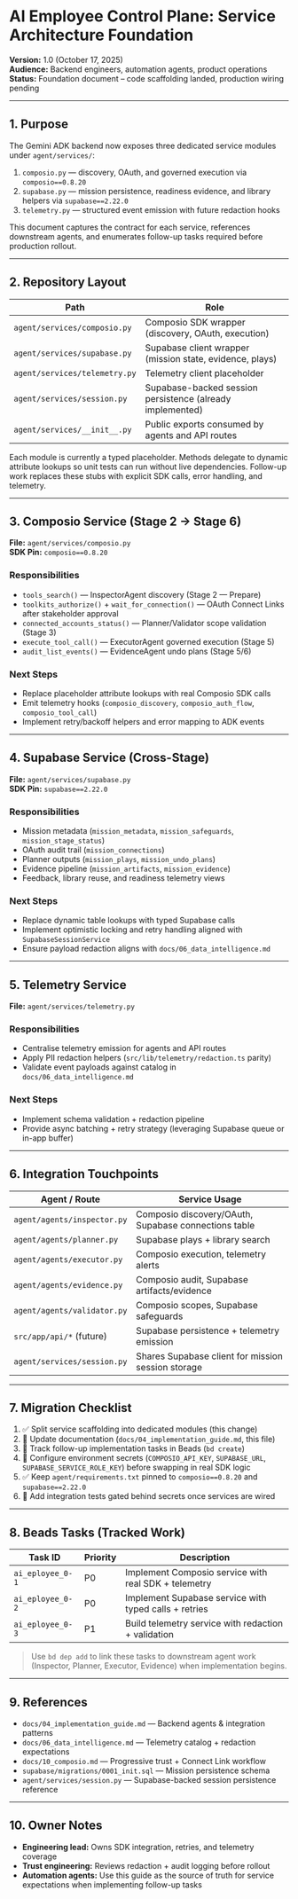 # AI Employee Control Plane: Service Architecture Foundation

**Version:** 1.0 (October 17, 2025)  
**Audience:** Backend engineers, automation agents, product operations  
**Status:** Foundation document – code scaffolding landed, production wiring pending

---

## 1. Purpose

The Gemini ADK backend now exposes three dedicated service modules under
`agent/services/`:

1. `composio.py` — discovery, OAuth, and governed execution via
   `composio==0.8.20`
2. `supabase.py` — mission persistence, readiness evidence, and library helpers
   via `supabase==2.22.0`
3. `telemetry.py` — structured event emission with future redaction hooks

This document captures the contract for each service, references downstream
agents, and enumerates follow-up tasks required before production rollout.

---

## 2. Repository Layout

| Path                       | Role                                                     |
| -------------------------- | -------------------------------------------------------- |
| `agent/services/composio.py` | Composio SDK wrapper (discovery, OAuth, execution)       |
| `agent/services/supabase.py` | Supabase client wrapper (mission state, evidence, plays) |
| `agent/services/telemetry.py` | Telemetry client placeholder                             |
| `agent/services/session.py` | Supabase-backed session persistence (already implemented) |
| `agent/services/__init__.py` | Public exports consumed by agents and API routes         |

Each module is currently a typed placeholder. Methods delegate to dynamic
attribute lookups so unit tests can run without live dependencies. Follow-up
work replaces these stubs with explicit SDK calls, error handling, and
telemetry.

---

## 3. Composio Service (Stage 2 → Stage 6)

**File:** `agent/services/composio.py`  
**SDK Pin:** `composio==0.8.20`

### Responsibilities

- `tools_search()` — InspectorAgent discovery (Stage 2 — Prepare)
- `toolkits_authorize()` + `wait_for_connection()` — OAuth Connect Links after
  stakeholder approval
- `connected_accounts_status()` — Planner/Validator scope validation (Stage 3)
- `execute_tool_call()` — ExecutorAgent governed execution (Stage 5)
- `audit_list_events()` — EvidenceAgent undo plans (Stage 5/6)

### Next Steps

- Replace placeholder attribute lookups with real Composio SDK calls
- Emit telemetry hooks (`composio_discovery`, `composio_auth_flow`,
  `composio_tool_call`)
- Implement retry/backoff helpers and error mapping to ADK events

---

## 4. Supabase Service (Cross-Stage)

**File:** `agent/services/supabase.py`  
**SDK Pin:** `supabase==2.22.0`

### Responsibilities

- Mission metadata (`mission_metadata`, `mission_safeguards`, `mission_stage_status`)
- OAuth audit trail (`mission_connections`)
- Planner outputs (`mission_plays`, `mission_undo_plans`)
- Evidence pipeline (`mission_artifacts`, `mission_evidence`)
- Feedback, library reuse, and readiness telemetry views

### Next Steps

- Replace dynamic table lookups with typed Supabase calls
- Implement optimistic locking and retry handling aligned with
  `SupabaseSessionService`
- Ensure payload redaction aligns with `docs/06_data_intelligence.md`

---

## 5. Telemetry Service

**File:** `agent/services/telemetry.py`

### Responsibilities

- Centralise telemetry emission for agents and API routes
- Apply PII redaction helpers (`src/lib/telemetry/redaction.ts` parity)
- Validate event payloads against catalog in `docs/06_data_intelligence.md`

### Next Steps

- Implement schema validation + redaction pipeline
- Provide async batching + retry strategy (leveraging Supabase queue or in-app buffer)

---

## 6. Integration Touchpoints

| Agent / Route                                | Service Usage                                          |
| -------------------------------------------- | ------------------------------------------------------ |
| `agent/agents/inspector.py`                  | Composio discovery/OAuth, Supabase connections table   |
| `agent/agents/planner.py`                    | Supabase plays + library search                        |
| `agent/agents/executor.py`                   | Composio execution, telemetry alerts                   |
| `agent/agents/evidence.py`                   | Composio audit, Supabase artifacts/evidence            |
| `agent/agents/validator.py`                  | Composio scopes, Supabase safeguards                   |
| `src/app/api/*` (future)                     | Supabase persistence + telemetry emission              |
| `agent/services/session.py`                  | Shares Supabase client for mission session storage     |

---

## 7. Migration Checklist

1. ✅ Split service scaffolding into dedicated modules (this change)
2. 📄 Update documentation (`docs/04_implementation_guide.md`, this file)
3. 🧾 Track follow-up implementation tasks in Beads (`bd create`)
4. 🔐 Configure environment secrets (`COMPOSIO_API_KEY`, `SUPABASE_URL`,
   `SUPABASE_SERVICE_ROLE_KEY`) before swapping in real SDK logic
5. ✅ Keep `agent/requirements.txt` pinned to `composio==0.8.20` and
   `supabase==2.22.0`
6. 🧪 Add integration tests gated behind secrets once services are wired

---

## 8. Beads Tasks (Tracked Work)

| Task ID        | Priority | Description |
| -------------- | -------- | ----------- |
| `ai_eployee_0-1` | P0       | Implement Composio service with real SDK + telemetry |
| `ai_eployee_0-2` | P0       | Implement Supabase service with typed calls + retries |
| `ai_eployee_0-3` | P1       | Build telemetry service with redaction + validation |

> Use `bd dep add` to link these tasks to downstream agent work (Inspector,
> Planner, Executor, Evidence) when implementation begins.

---

## 9. References

- `docs/04_implementation_guide.md` — Backend agents & integration patterns
- `docs/06_data_intelligence.md` — Telemetry catalog + redaction expectations
- `docs/10_composio.md` — Progressive trust + Connect Link workflow
- `supabase/migrations/0001_init.sql` — Mission persistence schema
- `agent/services/session.py` — Supabase-backed session persistence reference

---

## 10. Owner Notes

- **Engineering lead:** Owns SDK integration, retries, and telemetry coverage
- **Trust engineering:** Reviews redaction + audit logging before rollout
- **Automation agents:** Use this guide as the source of truth for service
  expectations when implementing follow-up tasks

